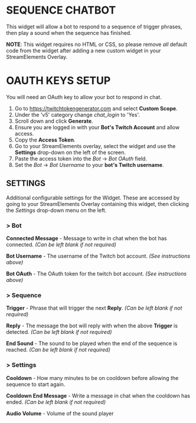 # SEQUENCE CHATBOT
This widget will allow a bot to respond to a sequence of trigger phrases, then play a sound when the sequence has finished.

**NOTE**: This widget requires no HTML or CSS, so please remove *all* default code from the widget after adding a new 
custom widget in your StreamElements Overlay.

# OAUTH KEYS SETUP
You will need an OAuth key to allow your bot to respond in chat.

1. Go to https://twitchtokengenerator.com and select **Custom Scope**.
2. Under the 'v5' category change *chat_login* to 'Yes'.
3. Scroll down and click **Generate**.
4. Ensure you are logged in with your **Bot's Twitch Account** and allow access.
5. Copy the **Access Token**.
6. Go to your StreamElements overlay, select the widget and use the **Settings** drop-down on the left of the screen.
7. Paste the access token into the *Bot* -> *Bot OAuth* field.
8. Set the *Bot* -> *Bot Username* to your **bot's Twitch username**.

## SETTINGS
Additional configurable settings for the Widget. 
These are accessed by going to your StreamElements Overlay containing this widget, then clicking the *Settings* drop-down menu on the left.

### > Bot
**Connected Message** - Message to write in chat when the bot has connected. *(Can be left blank if not required)*

**Bot Username** - The username of the Twitch bot account. *(See instructions above)*

**Bot OAuth** - The OAuth token for the twitch bot account. *(See instructions above)*

### > Sequence
**Trigger** - Phrase that will trigger the next **Reply**. *(Can be left blank if not required)*

**Reply** - The message the bot will reply with when the above **Trigger** is detected. *(Can be left blank if not required)*

**End Sound** - The sound to be played when the end of the sequence is reached. *(Can be left blank if not required)*

### > Settings
**Cooldown** - How many minutes to be on cooldown before allowing the sequence to start again.

**Cooldown End Message** - Write a message in chat when the cooldown has ended. *(Can be left blank if not required)*

**Audio Volume** - Volume of the sound player
